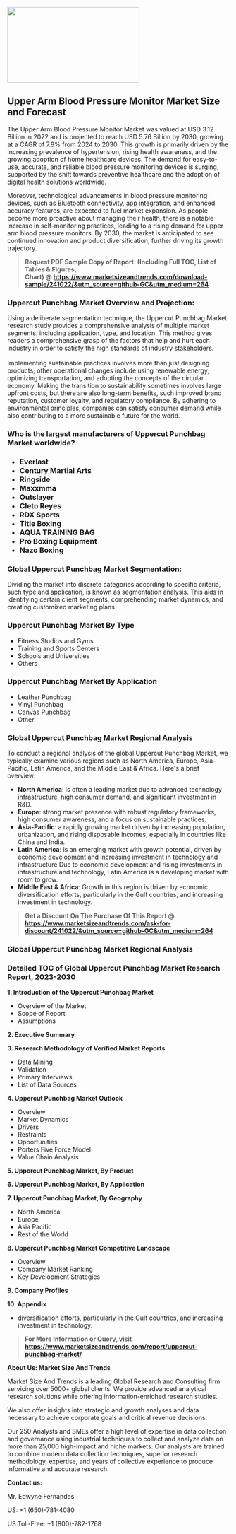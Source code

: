 <p><img class="alignnone size-medium wp-image-20088" src="https://ffe5etoiles.com/wp-content/uploads/2024/12/MST1-300x171.png" alt="" width="300" height="171" /></p><h2>Upper Arm Blood Pressure Monitor Market Size and Forecast</h2><p>The Upper Arm Blood Pressure Monitor Market was valued at USD 3.12 Billion in 2022 and is projected to reach USD 5.76 Billion by 2030, growing at a CAGR of 7.8% from 2024 to 2030. This growth is primarily driven by the increasing prevalence of hypertension, rising health awareness, and the growing adoption of home healthcare devices. The demand for easy-to-use, accurate, and reliable blood pressure monitoring devices is surging, supported by the shift towards preventive healthcare and the adoption of digital health solutions worldwide.</p><p>Moreover, technological advancements in blood pressure monitoring devices, such as Bluetooth connectivity, app integration, and enhanced accuracy features, are expected to fuel market expansion. As people become more proactive about managing their health, there is a notable increase in self-monitoring practices, leading to a rising demand for upper arm blood pressure monitors. By 2030, the market is anticipated to see continued innovation and product diversification, further driving its growth trajectory.</p></p><blockquote id="" class=""><strong>Request PDF Sample Copy of Report: (Including Full TOC, List of Tables &amp; Figures, Chart)&nbsp;@&nbsp;<strong><a href="https://www.marketsizeandtrends.com/download-sample/241022/&utm_source=github-GC&utm_medium=264" target="_blank">https://www.marketsizeandtrends.com/download-sample/241022/&utm_source=github-GC&utm_medium=264</a></strong></strong></blockquote><h3 id="" class="">Uppercut Punchbag Market&nbsp;Overview and Projection:</h3><p id="" class="">Using a deliberate segmentation technique, the Uppercut Punchbag Market research study provides a comprehensive analysis of multiple market segments, including application, type, and location. This method gives readers a comprehensive grasp of the factors that help and hurt each industry in order to satisfy the high standards of industry stakeholders. <br /> <br />Implementing sustainable practices involves more than just designing products; other operational changes include using renewable energy, optimizing transportation, and adopting the concepts of the circular economy. Making the transition to sustainability sometimes involves large upfront costs, but there are also long-term benefits, such improved brand reputation, customer loyalty, and regulatory compliance. By adhering to environmental principles, companies can satisfy consumer demand while also contributing to a more sustainable future for the world.</p><h3 id="" class="">Who is the largest manufacturers of&nbsp;Uppercut Punchbag Market worldwide?</h3><h3 class=""><p><ul><li>Everlast </li><li> Century Martial Arts </li><li> Ringside </li><li> Maxxmma </li><li> Outslayer </li><li> Cleto Reyes </li><li> RDX Sports </li><li> Title Boxing </li><li> AQUA TRAINING BAG </li><li> Pro Boxing Equipment </li><li> Nazo Boxing</li></ul></p></h3><h3 id="" class="">Global&nbsp;Uppercut Punchbag Market Segmentation:</h3><p id="" class="">Dividing the market into discrete categories according to specific criteria, such type and application, is known as segmentation analysis. This aids in identifying certain client segments, comprehending market dynamics, and creating customized marketing plans.</p><h3 id="" class="">Uppercut Punchbag Market&nbsp;By Type</h3><p><p><ul><li>Fitness Studios and Gyms </li><li> Training and Sports Centers </li><li> Schools and Universities </li><li> Others</p></li></ul></p></p><h3 id="" class="">Uppercut Punchbag Market&nbsp;By Application</h3><p class=""><p><ul><li>Leather Punchbag </li><li> Vinyl Punchbag </li><li> Canvas Punchbag </li><li> Other</li></ul></p></p><h3 id="" class="">Global Uppercut Punchbag Market Regional Analysis</h3><p id="" class="">To conduct a regional analysis of the global Uppercut Punchbag Market, we typically examine various regions such as North America, Europe, Asia-Pacific, Latin America, and the Middle East &amp; Africa. Here's a brief overview:</p><ul><li><strong>North America</strong>: is often a leading market due to advanced technology infrastructure, high consumer demand, and significant investment in R&amp;D.</li><li><strong>Europe</strong>: strong market presence with robust regulatory frameworks, high consumer awareness, and a focus on sustainable practices.</li><li><strong>Asia-Pacific</strong>: a rapidly growing market driven by increasing population, urbanization, and rising disposable incomes, especially in countries like China and India.</li><li><strong>Latin America</strong>: is an emerging market with growth potential, driven by economic development and increasing investment in technology and infrastructure.Due to economic development and rising investments in infrastructure and technology, Latin America is a developing market with room to grow.</li><li><strong>Middle East &amp; Africa</strong>: Growth in this region is driven by economic diversification efforts, particularly in the Gulf countries, and increasing investment in technology.</li></ul><blockquote id="" class=""><strong>Get a Discount On The Purchase Of This Report @ <strong><a href="https://www.marketsizeandtrends.com/ask-for-discount/241022/&utm_source=github-GC&utm_medium=264" target="_blank">https://www.marketsizeandtrends.com/ask-for-discount/241022/&utm_source=github-GC&utm_medium=264</a></strong></strong></blockquote><h3 id="" class="">Global Uppercut Punchbag Market Regional Analysis</h3><h3 id="" class="">Detailed TOC of Global Uppercut Punchbag Market Research Report, 2023-2030</h3><p id="" class=""><strong>1. Introduction of the Uppercut Punchbag Market</strong></p><ul><li>Overview of the Market</li><li>Scope of Report</li><li>Assumptions</li></ul><p id="" class=""><strong>2. Executive Summary</strong></p><p id="" class=""><strong>3. Research Methodology of Verified Market Reports</strong></p><ul><li>Data Mining</li><li>Validation</li><li>Primary Interviews</li><li>List of Data Sources</li></ul><p id="" class=""><strong>4. Uppercut Punchbag Market Outlook</strong></p><ul><li>Overview</li><li>Market Dynamics</li><li>Drivers</li><li>Restraints</li><li>Opportunities</li><li>Porters Five Force Model</li><li>Value Chain Analysis</li></ul><p id="" class=""><strong>5. Uppercut Punchbag Market, By Product</strong></p><p id="" class=""><strong>6. Uppercut Punchbag Market, By Application</strong></p><p id="" class=""><strong>7. Uppercut Punchbag Market, By Geography</strong></p><ul><li>North America</li><li>Europe</li><li>Asia Pacific</li><li>Rest of the World</li></ul><p id="" class=""><strong>8. Uppercut Punchbag Market Competitive Landscape</strong></p><ul><li>Overview</li><li>Company Market Ranking</li><li>Key Development Strategies</li></ul><p id="" class=""><strong>9. Company Profiles</strong></p><p id="" class=""><strong>10. Appendix</strong></p><ul><li>diversification efforts, particularly in the Gulf countries, and increasing investment in technology.</li></ul><blockquote id="" class=""><strong>For More Information or Query, visit <strong><strong><a href="https://www.marketsizeandtrends.com/report/uppercut-punchbag-market/" target="_blank">https://www.marketsizeandtrends.com/report/uppercut-punchbag-market/</a></strong></strong></strong></blockquote><p id="" class=""><strong>About Us: Market Size And Trends</strong></p><p id="" class="">Market Size And Trends is a leading Global Research and Consulting firm servicing over 5000+ global clients. We provide advanced analytical research solutions while offering information-enriched research studies.</p><p id="" class="">We also offer insights into strategic and growth analyses and data necessary to achieve corporate goals and critical revenue decisions.</p><p id="" class="">Our 250 Analysts and SMEs offer a high level of expertise in data collection and governance using industrial techniques to collect and analyze data on more than 25,000 high-impact and niche markets. Our analysts are trained to combine modern data collection techniques, superior research methodology, expertise, and years of collective experience to produce informative and accurate research.</p><p id="" class=""><strong>Contact us:</strong></p><p id="" class="">Mr. Edwyne Fernandes</p><p id="" class="">US: +1 (650)-781-4080</p><p id="" class="">US Toll-Free: +1 (800)-782-1768</p>
